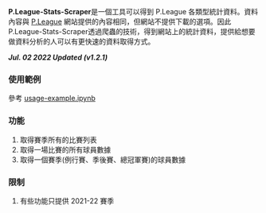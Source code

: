 **P.League-Stats-Scraper**是一個工具可以得到 P.League 各類型統計資料。資料內容與 [P.League](https://pleagueofficial.com/) 網站提供的內容相同，但網站不提供下載的選項。因此P.League-Stats-Scraper透過爬蟲的技術，得到網站上的統計資料，提供給想要做資料分析的人可以有更快速的資料取得方式。

<em>**Jul. 02 2022 Updated (v1.2.1)**</em>

### 使用範例
參考 [usage-example.ipynb](https://github.com/HarryChenTw/P.League-Stats-Downloader/blob/main/api-usage-example.ipynb)

### 功能
1. 取得賽季所有的比賽列表
2. 取得一場比賽的所有球員數據
3. 取得一個賽季(例行賽、季後賽、總冠軍賽)的球員數據

### 限制
1. 有些功能只提供 2021-22 賽季
